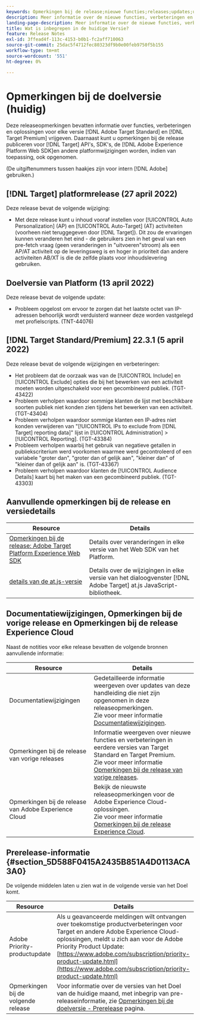 ```yaml
---
keywords: Opmerkingen bij de release;nieuwe functies;releases;updates;update;release;verbetering;verbeteringen;correcties;foutoplossingen;updates
description: Meer informatie over de nieuwe functies, verbeteringen en oplossingen die zijn opgenomen in de huidige release van [!DNL Adobe Target], inclusief SDK's, API's en JavaScript-bibliotheken.
landing-page-description: Meer informatie over de nieuwe functies, verbeteringen en oplossingen die zijn opgenomen in de huidige release van [!DNL Adobe Target].
title: Wat is inbegrepen in de huidige Versie?
feature: Release Notes
exl-id: 3ffead4f-113c-4153-b0b1-fc2aff710063
source-git-commit: 25dac5f4712fec80323df9b0e00feb9750f5b155
workflow-type: tm+mt
source-wordcount: '551'
ht-degree: 0%

---
```


# Opmerkingen bij de doelversie (huidig)

Deze releaseopmerkingen bevatten informatie over functies, verbeteringen en oplossingen voor elke versie [!DNL Adobe Target Standard] en [!DNL Target Premium] vrijgeven. Daarnaast kunt u opmerkingen bij de release publiceren voor [!DNL Target] API&#39;s, SDK&#39;s, de [!DNL Adobe Experience Platform Web SDK]en andere platformwijzigingen worden, indien van toepassing, ook opgenomen.

(De uitgiftenummers tussen haakjes zijn voor intern [!DNL Adobe] gebruiken.)

## [!DNL Target] platformrelease (27 april 2022)

Deze release bevat de volgende wijziging:

* Met deze release kunt u inhoud vooraf instellen voor [!UICONTROL Auto Personalization] (AP) en [!UICONTROL Auto-Target] (AT) activiteiten (voorheen niet teruggegeven door [!DNL Target]). Dit zou de ervaringen kunnen veranderen het eind - de gebruikers zien in het geval van een pre-fetch vraag (geen veranderingen in &quot;uitvoeren&quot;stroom) als een AP/AT activiteit op de leveringsweg is en hoger in prioriteit dan andere activiteiten AB/XT is die de zelfde plaats voor inhoudslevering gebruiken.

## Doelversie van Platform (13 april 2022)

Deze release bevat de volgende update:

* Probleem opgelost om ervoor te zorgen dat het laatste octet van IP-adressen behoorlijk wordt verduisterd wanneer deze worden vastgelegd met profielscripts. (TNT-44076)

## [!DNL Target Standard/Premium] 22.3.1 (5 april 2022)

Deze release bevat de volgende wijzigingen en verbeteringen:

* Het probleem dat de oorzaak was van de [!UICONTROL Include] en [!UICONTROL Exclude] opties die bij het bewerken van een activiteit moeten worden uitgeschakeld voor een gecombineerd publiek. (TGT-43422)
* Probleem verholpen waardoor sommige klanten de lijst met beschikbare soorten publiek niet konden zien tijdens het bewerken van een activiteit. (TGT-43404)
* Probleem verholpen waardoor sommige klanten een IP-adres niet konden verwijderen van &quot;[!UICONTROL IPs to exclude from [!DNL Target] reporting data]&quot; lijst in [!UICONTROL Administration] > [!UICONTROL Reporting]. (TGT-43384)
* Probleem verholpen waarbij het gebruik van negatieve getallen in publiekscriterium werd voorkomen waarmee werd gecontroleerd of een variabele &quot;groter dan&quot;, &quot;groter dan of gelijk aan&quot;, &quot;kleiner dan&quot; of &quot;kleiner dan of gelijk aan&quot; is. (TGT-43367)
* Probleem verholpen waardoor klanten de [!UICONTROL Audience Details] kaart bij het maken van een gecombineerd publiek. (TGT-43303)

## Aanvullende opmerkingen bij de release en versiedetails

| Resource | Details |
|--- |--- |
| [Opmerkingen bij de release: Adobe Target Platform Experience Web SDK](https://experienceleague.adobe.com/docs/experience-platform/edge/release-notes.html?lang=en) | Details over veranderingen in elke versie van het Web SDK van het Platform. |
| [details van de at.js-versie](/help/main/c-implementing-target/c-implementing-target-for-client-side-web/target-atjs-versions.md) | Details over de wijzigingen in elke versie van het dialoogvenster [!DNL Adobe Target] at.js JavaScript-bibliotheek. |

## Documentatiewijzigingen, Opmerkingen bij de vorige release en Opmerkingen bij de release Experience Cloud

Naast de notities voor elke release bevatten de volgende bronnen aanvullende informatie:

| Resource | Details |
|--- |--- |
| Documentatiewijzigingen | Gedetailleerde informatie weergeven over updates van deze handleiding die niet zijn opgenomen in deze releaseopmerkingen.<br>Zie voor meer informatie [Documentatiewijzigingen](/help/main/r-release-notes/doc-change.md#reference_366123CF00994BACBBF9BBDF2C4D840C). |
| Opmerkingen bij de release van vorige releases | Informatie weergeven over nieuwe functies en verbeteringen in eerdere versies van Target Standard en Target Premium.<br>Zie voor meer informatie [Opmerkingen bij de release van vorige releases](/help/main/r-release-notes/release-notes-for-previous-releases.md). |
| Opmerkingen bij de release van Adobe Experience Cloud | Bekijk de nieuwste releaseopmerkingen voor de Adobe Experience Cloud-oplossingen.<br>Zie voor meer informatie [Opmerkingen bij de release Experience Cloud](https://experienceleague.adobe.com/docs/release-notes/experience-cloud/current.html). |

## Prerelease-informatie {#section_5D588F0415A2435B851A4D0113ACA3A0}

De volgende middelen laten u zien wat in de volgende versie van het Doel komt.

| Resource | Details |
|--- |--- |
| Adobe Priority-productupdate | Als u geavanceerde meldingen wilt ontvangen over toekomstige productverbeteringen voor Target en andere Adobe Experience Cloud-oplossingen, meldt u zich aan voor de Adobe Priority Product Update:<br>[https://www.adobe.com/subscription/priority-product-update.html](https://www.adobe.com/subscription/priority-product-update.html) |
| Opmerkingen bij de volgende release | Voor informatie over de versies van het Doel van de huidige maand, met inbegrip van pre-releaseinformatie, zie [Opmerkingen bij de doelversie - Prerelease](/help/main/r-release-notes/target-release-notes.md) pagina. |
